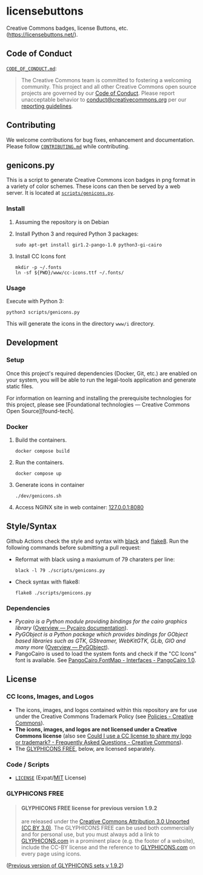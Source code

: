 # licensebuttons

Creative Commons badges, license Buttons, etc. (<https://licensebuttons.net/>).


## Code of Conduct

[`CODE_OF_CONDUCT.md`](CODE_OF_CONDUCT.md):

> The Creative Commons team is committed to fostering a welcoming community.
> This project and all other Creative Commons open source projects are governed
> by our [Code of Conduct][code_of_conduct]. Please report unacceptable
> behavior to [conduct@creativecommons.org](mailto:conduct@creativecommons.org)
> per our [reporting guidelines][reporting_guide].

[code_of_conduct]: https://opensource.creativecommons.org/community/code-of-conduct/
[reporting_guide]: https://opensource.creativecommons.org/community/code-of-conduct/enforcement/


## Contributing

We welcome contributions for bug fixes, enhancement and documentation. Please
follow [`CONTRIBUTING.md`](CONTRIBUTING.md) while contributing.


## genicons.py

This is a script to generate Creative Commons icon badges in png format in a
variety of color schemes. These icons can then be served by a web server. It is
located at [`scripts/genicons.py`](scripts/genicons.py).


### Install

1. Assuming the repository is on Debian
2. Install Python 3 and required Python 3 packages:

    ```shell
    sudo apt-get install gir1.2-pango-1.0 python3-gi-cairo
    ```

3. Install CC Icons font

    ```shell
    mkdir -p ~/.fonts
    ln -sf ${PWD}/www/cc-icons.ttf ~/.fonts/
    ```


### Usage

Execute with Python 3:

```shell
python3 scripts/genicons.py
```

This will generate the icons in the directory `www/i` directory.


## Development


### Setup

Once this project's required dependencies (Docker, Git, etc.) are enabled on
your system, you will be able to run the legal-tools application and generate
static files.

For information on learning and installing the prerequisite technologies for 
this project, please see [Foundational technologies — Creative Commons Open
Source][found-tech].


### Docker

1. Build the containers.
    ```shell
    docker compose build
    ```
2. Run the containers.
    ```shell
    docker compose up
    ```
3. Generate icons in container
    ```shell
    ./dev/genicons.sh
    ```
4. Access NGINX site in web container: [127.0.0.1:8080](http://127.0.0.1:8080/)


## Style/Syntax

Github Actions check the style and syntax with [black][black] and
[flake8][flake8]. Run the following commands before submitting a pull request:
- Reformat with black using a maxiumum of 79 charaters per line:
    ```shell
    black -l 79 ./scripts/genicons.py
    ```
- Check syntax with flake8:
    ```shell
    flake8 ./scripts/genicons.py
    ```

[black]: https://github.com/python/black
[flake8]: https://gitlab.com/pycqa/flake8


### Dependencies

- *Pycairo is a Python module providing bindings for the cairo graphics
  library* ([Overview — Pycairo documentation][pycairo]).
- *PyGObject is a Python package which provides bindings for GObject based
  libraries such as GTK, GStreamer, WebKitGTK, GLib, GIO and many more*
  ([Overview — PyGObject][pygobject]).
- PangoCairo is used to load the system fonts and check if the "CC Icons" font
  is available. See [PangoCairo.FontMap - Interfaces -
  PangoCairo 1.0][pcfontmap].

[pycairo]: https://pycairo.readthedocs.io/en/latest/
[pygobject]: https://pygobject.readthedocs.io/en/latest/index.html
[pcfontmap]: https://lazka.github.io/pgi-docs/PangoCairo-1.0/classes/FontMap.html#PangoCairo.FontMap


## License


### CC Icons, Images, and Logos

- The icons, images, and logos contained within this repository are for use
  under the Creative Commons Trademark Policy (see [Policies - Creative
  Commons][ccpolicies]).
- **The icons, images, and logos are not licensed under a Creative Commons
  license** (also see [Could I use a CC license to share my logo or
  trademark? - Frequently Asked Questions - Creative Commons][tmfaq]).
- The [GLYPHICONS FREE](#glyphicons-free), below, are licensed separately.

[ccpolicies]: https://creativecommons.org/policies
[tmfaq]: https://creativecommons.org/faq/#could-i-use-a-cc-license-to-share-my-logo-or-trademark


### Code / Scripts

- [`LICENSE`](LICENSE) (Expat/[MIT][mit] License)

[mit]: http://www.opensource.org/licenses/MIT "The MIT License | Open Source Initiative"


### GLYPHICONS FREE

> #### GLYPHICONS FREE license for previous version 1.9.2
>
> are released under the [Creative Commons Attribution 3.0 Unported (CC BY
> 3.0)][cc-by-30]. The GLYPHICONS FREE can be used both commercially and for
> personal use, but you must always add a link to [GLYPHICONS.com][glyphicons]
> in a prominent place (e.g. the footer of a website), include the CC-BY
> license and the reference to [GLYPHICONS.com][glyphicons] on every page using
> icons.

([Previous version of GLYPHICONS sets v 1.9.2][old-free-license])

[cc-by-30]: https://creativecommons.org/licenses/by/3.0/ "Creative Commons — Attribution 3.0 Unported — CC BY 3.0"
[glyphicons]: https://glyphicons.com/ "Sharp and clean symbols - GLYPHICONS"
[old-free-license]: https://glyphicons.com/old/license.html#old-free-license "Previous version of GLYPHICONS sets v 1.9.2"
